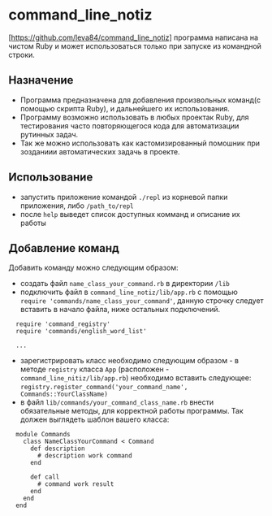 # command_line_notiz
 [https://github.com/leva84/command_line_notiz]
 программа написана на чистом Ruby и может использоваться только при запуске из командной строки.

## Назначение
 - Программа предназначена для добавления
  произвольных команд(с помощью скрипта Ruby),
  и дальнейшего их использования. 
 - Программу возможно использовать в любых проектак Ruby,
  для тестирования часто повторяющегося кода
  для автоматизации рутинных задач.
 - Так же можно использовать как кастомизированный
  помошник при зозданиии автоматических задачь в проекте.

## Использование
 - запустить приложение командой `./repl` из корневой папки приложения, либо `/path_to/repl`
 - после `help` выведет список доступных комманд и описание их работы

## Добавление команд
  Добавить команду можно следующим образом: 
  - создать файл `name_class_your_command.rb` в директории `/lib`
  - подключить файл в `command_line_notiz/lib/app.rb` с помощью `require 'commands/name_class_your_command'`,
  данную строчку следует вставить в начало файла, ниже остальных подключений.
  ```
    require 'command_registry'
    require 'commands/english_word_list'

    ...
  ```
  - зарегистрировать класc необходимо следующим образом - в методе `registry` класса `App`
   (расположен - `command_line_nitiz/lib/app.rb`) необходимо вставить следующее:
  `registry.register_command('your_command_name', Commands::YourClassName)`
  - в файл `lib/commands/your_command_class_name.rb` внести обязательные методы, для корректной работы программы.
  Так должен выглядеть шаблон вашего класса:
  ```
    module Commands
      class NameClassYourCommand < Command    
        def description
          # description work command
        end
    
        def call
          # command work result
        end
      end
    end
  ```
